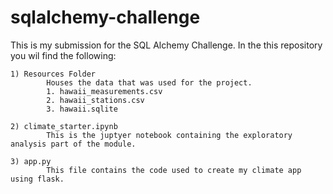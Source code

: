 # sqlalchemy-challenge

This is my submission for the SQL Alchemy Challenge. In the this repository you wil find the following:

    1) Resources Folder
            Houses the data that was used for the project.
            1. hawaii_measurements.csv
            2. hawaii_stations.csv
            3. hawaii.sqlite
            
    2) climate_starter.ipynb
            This is the juptyer notebook containing the exploratory analysis part of the module.
            
    3) app.py
            This file contains the code used to create my climate app using flask.
            
            

